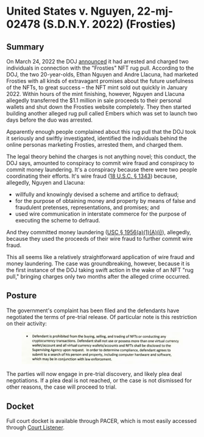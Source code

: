 # United States v. Nguyen, 22-mj-02478 (S.D.N.Y. 2022) (Frosties)

## Summary <a href="#summary" id="summary"></a>

On March 24, 2022 the DOJ [announced](https://www.justice.gov/usao-sdny/pr/two-defendants-charged-non-fungible-token-nft-fraud-and-money-laundering-scheme-0) it had arrested and charged two individuals in connection with the "Frosties" NFT rug pull. According to the DOJ, the two 20-year-olds, Ethan Nguyen and Andre Llacuna, had marketed Frosties with all kinds of extravagant promises about the future usefulness of the NFTs, to great success – the NFT mint sold out quickly in January 2022. Within hours of the mint finishing, however, Nguyen and Llacuna allegedly transferred the $1.1 million in sale proceeds to their personal wallets and shut down the Frosties website completely.  They then started building another alleged rug pull called Embers which was set to launch two days before the duo was arrested.

Apparently enough people complained about this rug pull that the DOJ took it seriously and swiftly investigated, identified the individuals behind the online personas marketing Frosties, arrested them, and charged them.

The legal theory behind the charges is not anything novel; this conduct, the DOJ says, amounted to conspiracy to commit wire fraud and conspiracy to commit money laundering. It's a conspiracy because there were two people coordinating their efforts. It's wire fraud ([18 U.S.C. § 1343](https://www.law.cornell.edu/uscode/text/18/1343)) because, allegedly, Nguyen and Llacuna:

* willfully and knowingly devised a scheme and artifice to defraud;
* for the purpose of obtaining money and property by means of false and fraudulent pretenses, representations, and promises; and
* used wire communication in interstate commerce for the purpose of executing the scheme to defraud.

And they committed money laundering ([USC § 1956(a)(1)(A)(i)](https://www.law.cornell.edu/uscode/text/18/1956)), allegedly, because they used the proceeds of their wire fraud to further commit wire fraud.

This all seems like a relatively straightforward application of wire fraud and money laundering. The case was groundbreaking, however, because it is the first instance of the DOJ taking swift action in the wake of an NFT "rug pull," bringing charges only two months after the alleged crime occurred. &#x20;

## Posture <a href="#posture" id="posture"></a>

The government's complaint has been filed and the defendants have negotiated the terms of pre-trial release. Of particular note is this restriction on their activity:

<figure><img src="../.gitbook/assets/image (2).png" alt=""><figcaption></figcaption></figure>

The parties will now engage in pre-trial discovery, and likely plea deal negotiations. If a plea deal is not reached, or the case is not dismissed for other reasons, the case will proceed to trial.

## Docket <a href="#docket" id="docket"></a>

Full court docket is available through PACER, which is most easily accessed through [Court Listener](https://www.courtlistener.com/docket/63191924/united-states-v-nguyen/).

